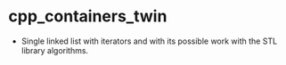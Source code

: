 # cpp_containers_twin
- Single linked list with iterators and with its possible work with the STL
library algorithms.
